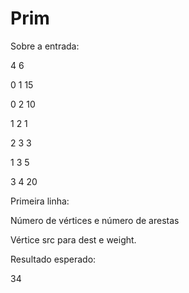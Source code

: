 # Prim

Sobre a entrada:

4 6

0 1 15

0 2 10

1 2 1

2 3 3

1 3 5

3 4 20

Primeira linha:

Número de vértices e número de arestas

Vértice src para dest e weight.

Resultado esperado:

34
